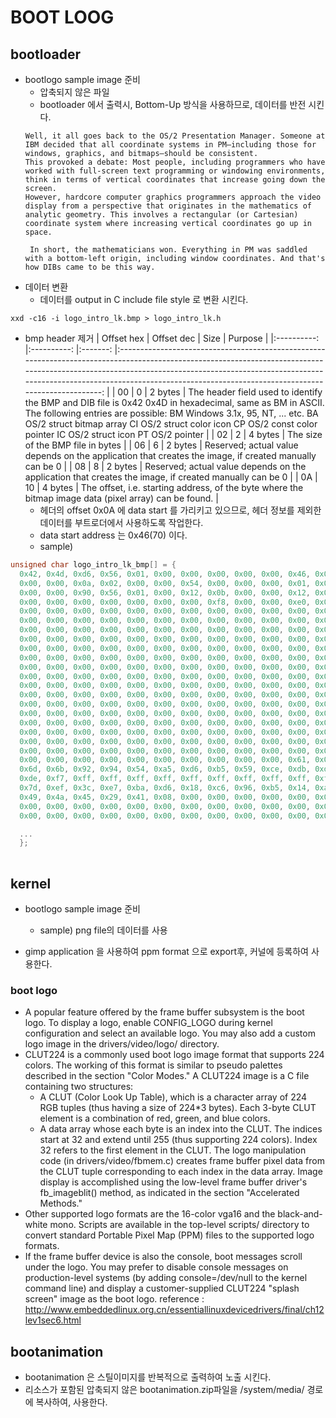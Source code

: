 # BOOT LOOG

## bootloader 
- bootlogo sample image 준비
  * 압축되지 않은 파일
  * bootloader 에서 출력시, Bottom-Up 방식을 사용하므로, 데이터를 반전 시킨다.
  ```
  Well, it all goes back to the OS/2 Presentation Manager. Someone at IBM decided that all coordinate systems in PM—including those for windows, graphics, and bitmaps—should be consistent. 
  This provoked a debate: Most people, including programmers who have worked with full-screen text programming or windowing environments, think in terms of vertical coordinates that increase going down the screen. 
  However, hardcore computer graphics programmers approach the video display from a perspective that originates in the mathematics of analytic geometry. This involves a rectangular (or Cartesian) coordinate system where increasing vertical coordinates go up in space.
   
   In short, the mathematicians won. Everything in PM was saddled with a bottom-left origin, including window coordinates. And that's how DIBs came to be this way.
  ```
- 데이터 변환
  * 데이터를 output in C include file style 로 변환 시킨다.
```
xxd -c16 -i logo_intro_lk.bmp > logo_intro_lk.h
```

- bmp header 제거
| Offset hex 	| Offset dec 	|   Size  	|                                                                                                                                                Purpose                                                                                                                                               	|
|:----------:	|:----------:	|:-------:	|:----------------------------------------------------------------------------------------------------------------------------------------------------------------------------------------------------------------------------------------------------------------------------------------------------:	|
| 00         	| 0          	| 2 bytes 	| The header field used to identify the BMP and DIB file is 0x42 0x4D in hexadecimal, same as BM in ASCII. The following entries are possible: BM Windows 3.1x, 95, NT, ... etc. BA OS/2 struct bitmap array CI OS/2 struct color icon CP OS/2 const color pointer IC OS/2 struct icon PT OS/2 pointer 	|
| 02         	| 2          	| 4 bytes 	| The size of the BMP file in bytes                                                                                                                                                                                                                                                                    	|
| 06         	| 6          	| 2 bytes 	| Reserved; actual value depends on the application that creates the image, if created manually can be 0                                                                                                                                                                                               	|
| 08         	| 8          	| 2 bytes 	| Reserved; actual value depends on the application that creates the image, if created manually can be 0                                                                                                                                                                                               	|
| 0A         	| 10         	| 4 bytes 	| The offset, i.e. starting address, of the byte where the bitmap image data (pixel array) can be found.                                                                                                                                                                                               	|
  * 헤더의 offset 0x0A 에 data start 를 가리키고 있으므로, 헤더 정보를 제외한 데이터를 부트로더에서 사용하도록 작업한다. 
  * data start address 는 0x46(70) 이다.
  * sample)
```c
unsigned char logo_intro_lk_bmp[] = {
  0x42, 0x4d, 0xd6, 0x56, 0x01, 0x00, 0x00, 0x00, 0x00, 0x00, 0x46, 0x00, 0x00, 0x00, 0x38, 0x00,
  0x00, 0x00, 0x0a, 0x02, 0x00, 0x00, 0x54, 0x00, 0x00, 0x00, 0x01, 0x00, 0x10, 0x00, 0x03, 0x00,
  0x00, 0x00, 0x90, 0x56, 0x01, 0x00, 0x12, 0x0b, 0x00, 0x00, 0x12, 0x0b, 0x00, 0x00, 0x00, 0x00,
  0x00, 0x00, 0x00, 0x00, 0x00, 0x00, 0x00, 0xf8, 0x00, 0x00, 0xe0, 0x07, 0x00, 0x00, 0x1f, 0x00,
  0x00, 0x00, 0x00, 0x00, 0x00, 0x00, 0x00, 0x00, 0x00, 0x00, 0x00, 0x00, 0x00, 0x00, 0x00, 0x00,
  0x00, 0x00, 0x00, 0x00, 0x00, 0x00, 0x00, 0x00, 0x00, 0x00, 0x00, 0x00, 0x00, 0x00, 0x00, 0x00,
  0x00, 0x00, 0x00, 0x00, 0x00, 0x00, 0x00, 0x00, 0x00, 0x00, 0x00, 0x00, 0x00, 0x00, 0x00, 0x00,
  0x00, 0x00, 0x00, 0x00, 0x00, 0x00, 0x00, 0x00, 0x00, 0x00, 0x00, 0x00, 0x00, 0x00, 0x00, 0x00,
  0x00, 0x00, 0x00, 0x00, 0x00, 0x00, 0x00, 0x00, 0x00, 0x00, 0x00, 0x00, 0x00, 0x00, 0x00, 0x00,
  0x00, 0x00, 0x00, 0x00, 0x00, 0x00, 0x00, 0x00, 0x00, 0x00, 0x00, 0x00, 0x00, 0x00, 0x00, 0x00,
  0x00, 0x00, 0x00, 0x00, 0x00, 0x00, 0x00, 0x00, 0x00, 0x00, 0x00, 0x00, 0x00, 0x00, 0x00, 0x00,
  0x00, 0x00, 0x00, 0x00, 0x00, 0x00, 0x00, 0x00, 0x00, 0x00, 0x00, 0x00, 0x00, 0x00, 0x00, 0x00,
  0x00, 0x00, 0x00, 0x00, 0x00, 0x00, 0x00, 0x00, 0x00, 0x00, 0x00, 0x00, 0x00, 0x00, 0x00, 0x00,
  0x00, 0x00, 0x00, 0x00, 0x00, 0x00, 0x00, 0x00, 0x00, 0x00, 0x00, 0x00, 0x00, 0x00, 0x00, 0x00,
  0x00, 0x00, 0x00, 0x00, 0x00, 0x00, 0x00, 0x00, 0x00, 0x00, 0x00, 0x00, 0x00, 0x00, 0x00, 0x00,
  0x00, 0x00, 0x00, 0x00, 0x00, 0x00, 0x00, 0x00, 0x00, 0x00, 0x00, 0x00, 0x00, 0x00, 0x00, 0x00,
  0x00, 0x00, 0x00, 0x00, 0x00, 0x00, 0x00, 0x00, 0x00, 0x00, 0x00, 0x00, 0x00, 0x00, 0x00, 0x00,
  0x00, 0x00, 0x00, 0x00, 0x00, 0x00, 0x00, 0x00, 0x00, 0x00, 0x00, 0x00, 0x00, 0x00, 0x00, 0x00,
  0x00, 0x00, 0x00, 0x00, 0x00, 0x00, 0x00, 0x00, 0x00, 0x00, 0x00, 0x00, 0x00, 0x00, 0x00, 0x00,
  0x00, 0x00, 0x00, 0x00, 0x00, 0x00, 0x00, 0x00, 0x00, 0x00, 0x00, 0x00, 0x00, 0x00, 0x00, 0x00,
  0x00, 0x00, 0x00, 0x00, 0x00, 0x00, 0x00, 0x00, 0x00, 0x00, 0x61, 0x08, 0x66, 0x31, 0x69, 0x4a,
  0x6d, 0x6b, 0x92, 0x94, 0x54, 0xa5, 0xd6, 0xb5, 0x59, 0xce, 0xdb, 0xde, 0x5d, 0xef, 0x7d, 0xef,
  0xde, 0xf7, 0xff, 0xff, 0xff, 0xff, 0xff, 0xff, 0xff, 0xff, 0xff, 0xff, 0xff, 0xff, 0x7d, 0xef,
  0x7d, 0xef, 0x3c, 0xe7, 0xba, 0xd6, 0x18, 0xc6, 0x96, 0xb5, 0x14, 0xa5, 0x51, 0x8c, 0x4d, 0x6b,
  0x49, 0x4a, 0x45, 0x29, 0x41, 0x08, 0x00, 0x00, 0x00, 0x00, 0x00, 0x00, 0x00, 0x00, 0x00, 0x00,
  0x00, 0x00, 0x00, 0x00, 0x00, 0x00, 0x00, 0x00, 0x00, 0x00, 0x00, 0x00, 0x00, 0x00, 0x00, 0x00,
  0x00, 0x00, 0x00, 0x00, 0x00, 0x00, 0x00, 0x00, 0x00, 0x00, 0x00, 0x00, 0x00, 0x00, 0x00, 0x00,

  ...
  };
 
```


## kernel
- bootlogo sample image 준비
  * sample) png file의 데이터를 사용

- gimp application 을 사용하여 ppm format 으로 export후, 커널에 등록하여 사용한다.

### boot logo
- A popular feature offered by the frame buffer subsystem is the boot logo. To display a logo, enable CONFIG_LOGO during kernel configuration and select an available logo. You may also add a custom logo image in the drivers/video/logo/ directory.
- CLUT224 is a commonly used boot logo image format that supports 224 colors. The working of this format is similar to pseudo palettes described in the section "Color Modes." A CLUT224 image is a C file containing two structures:
  * A CLUT (Color Look Up Table), which is a character array of 224 RGB tuples (thus having a size of 224*3 bytes). Each 3-byte CLUT element is a combination of red, green, and blue colors.
  * A data array whose each byte is an index into the CLUT. The indices start at 32 and extend until 255 (thus supporting 224 colors). Index 32 refers to the first element in the CLUT. The logo manipulation code (in drivers/video/fbmem.c) creates frame buffer pixel data from the CLUT tuple corresponding to each index in the data array. Image display is accomplished using the low-level frame buffer driver's fb_imageblit() method, as indicated in the section "Accelerated Methods."
- Other supported logo formats are the 16-color vga16 and the black-and-white mono. Scripts are available in the top-level scripts/ directory to convert standard Portable Pixel Map (PPM) files to the supported logo formats.
- If the frame buffer device is also the console, boot messages scroll under the logo. You may prefer to disable console messages on production-level systems (by adding console=/dev/null to the kernel command line) and display a customer-supplied CLUT224 "splash screen" image as the boot logo.
	reference : http://www.embeddedlinux.org.cn/essentiallinuxdevicedrivers/final/ch12lev1sec6.html

## bootanimation
- bootanimation 은 스틸이미지를 반복적으로 출력하여 노출 시킨다. 
- 리소스가 포함된 압축되지 않은 bootanimation.zip파일을 /system/media/ 경로에 복사하여, 사용한다.

